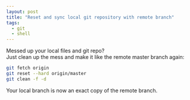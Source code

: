 ```yaml
---
layout: post
title: "Reset and sync local git repository with remote branch"
tags:
  - git
  - shell
---
```

Messed up your local files and git repo?  
Just clean up the mess and make it like the remote master branch again:

```bash
git fetch origin
git reset --hard origin/master
git clean -f -d
```

Your local branch is now an exact copy of the remote branch.
